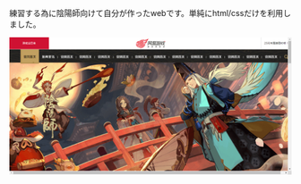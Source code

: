 練習する為に陰陽師向けて自分が作ったwebです。単純にhtml/cssだけを利用しました。

![avatar](/%E9%99%B0%E9%99%BD%E5%B8%ABweb/images/example.png)